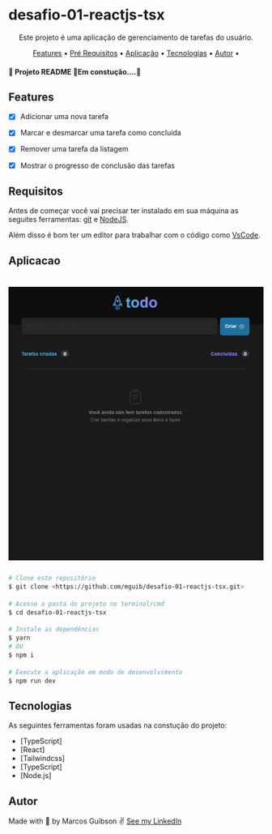 # desafio-01-reactjs-tsx
<p align="center">Este projeto é uma aplicação de gerenciamento de tarefas do usuário.</p>

<p align="center">
  <a href="#features">Features</a> •
  <a href="#requisitos">Pré Requisitos</a> •
  <a href="#aplicacao">Aplicação</a> •
  <a href="#tecnologias">Tecnologias</a> •
  <a href="#autor">Autor</a> •
</p>

<h4>🚧 Projeto README 🚀Em constução....🚧 </h4>

## Features
- [x] Adicionar uma nova tarefa
- [x] Marcar e desmarcar uma tarefa como concluída
- [x] Remover uma tarefa da listagem
- [x] Mostrar o progresso de conclusão das tarefas



## Requisitos
Antes de começar você vai precisar ter instalado em sua máquina as seguites ferramentas: <a href="https://git-scm.com/">git</a> e <a href="https://nodejs.org/en/">NodeJS</a>.

Além disso é bom ter um editor para trabalhar com o código como <a href="https://code.visualstudio.com/">VsCode</a>.
## Aplicacao
<h1 align="center">
  <img alt="ToDo List" title="ToDo List" src="./github/Animação.gif" />
</h1>

```bash
# Clone este repositório
$ git clone <https://github.com/mguib/desafio-01-reactjs-tsx.git>

# Acesse a pasta do projeto no terminal/cmd
$ cd desafio-01-reactjs-tsx

# Instale as dependências
$ yarn
# OU
$ npm i

# Execute a aplicação em modo de desenvolvimento
$ npm run dev
```

## Tecnologias
As seguintes ferramentas foram usadas na constução do projeto:
- [TypeScript]
- [React]
- [Tailwindcss]
- [TypeScript]
- [Node.js]

## Autor
Made with 💜 by Marcos Guibson ✌ [See my LinkedIn](https://www.linkedin.com/in/marcos-guibson-santos-da-silva-0b62321a3/)


